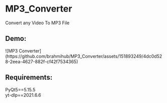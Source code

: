 # MP3_Converter
Convert any Video To MP3 File <br/>
<h2>Demo:</h2>
<p>
![MP3 Converter](https://github.com/brahmihub/MP3_Converter/assets/151893249/4dc0d528-2eea-4627-882f-cf42f7534365)
</p>
<h2>Requirements:</h2>
PyQt5==5.15.5<br/>
yt-dlp==2021.6.6
